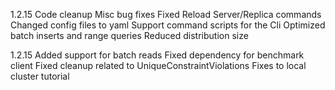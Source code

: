 1.2.15
Code cleanup
Misc bug fixes
Fixed Reload Server/Replica commands
Changed config files to yaml
Support command scripts for the Cli
Optimized batch inserts and range queries
Reduced distribution size

1.2.15
Added support for batch reads
Fixed dependency for benchmark client
Fixed cleanup related to UniqueConstraintViolations
Fixes to local cluster tutorial

